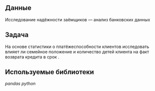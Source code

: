 ## Данные

Исследование надёжности заёмщиков — анализ банковских данных  

## Задача

На основе статистики о платёжеспособности клиентов исследовать влияет ли семейное положение и количество детей клиента на факт возврата кредита в срок .  

## Используемые библиотеки
*pandas* *python*
